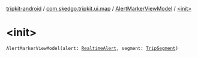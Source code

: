 [tripkit-android](../../index.md) / [com.skedgo.tripkit.ui.map](../index.md) / [AlertMarkerViewModel](index.md) / [&lt;init&gt;](./-init-.md)

# &lt;init&gt;

`AlertMarkerViewModel(alert: `[`RealtimeAlert`](../../com.skedgo.tripkit.common.model/-realtime-alert/index.md)`, segment: `[`TripSegment`](../../com.skedgo.tripkit.routing/-trip-segment/index.md)`)`